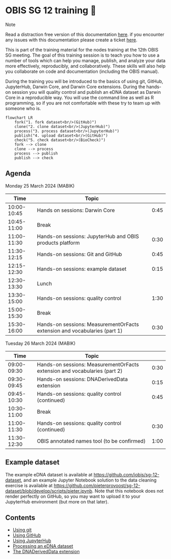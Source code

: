 # OBIS SG 12 training 🐠

> [!NOTE]  
> Read a distraction free version of this documentation [here](https://iobis.github.io/sg-12-training/). if you encounter any issues with this documentation please create a ticket [here](https://github.com/iobis/sg-12-training/issues).

This is part of the training material for the nodes training at the 12th OBIS SG meeting. The goal of this training session is to teach you how to use a number of tools which can help you manage, publish, and analyze your data more effectively, reproducibly, and collaboratively. These skills will also help you collaborate on code and documentation (including the OBIS manual).

During the training you will be introduced to the basics of using git, GitHub, JupyterHub, Darwin Core, and Darwin Core extensions. During the hands-on session you will quality control and publish an eDNA dataset as Darwin Core in a reproducible way. You will use the command line as well as R programming, so if you are not comfortable with these try to team up with someone who is.

```mermaid
flowchart LR
    fork("1. fork dataset<br/>(GitHub)")
    clone("2. clone dataset<br/>(JupyterHub)")
    process("3. process dataset<br/>(JupyterHub)")
    publish("4. upload dataset<br/>(GitHub)")
    check("5. check dataset<br/>(BioCheck)")
    fork --> clone
    clone --> process
    process --> publish
    publish --> check

```

## Agenda

Monday 25 March 2024 (MABIK)

| Time | Topic | |
| -- | -- | -- |
| 10:00-10:45 | Hands on sessions: Darwin Core | 0:45 |
| 10:45-11:00 | Break | |
| 11:00-11:30 | Hands-on sessions: JupyterHub and OBIS products platform | 0:30 |
| 11:30-12:15 | Hands-on sessions: Git and GitHub | 0:45 |
| 12:15-12:30 | Hands-on sessions: example dataset | 0:15 |
| 12:30-13:30 | Lunch | |
| 13:30-15:00 | Hands-on sessions: quality control | 1:30 |
| 15:00-15:30 | Break | |
| 15:30-16:00 | Hands-on sessions: MeasurementOrFacts extension and vocabularies (part 1) | 0:30 |

Tuesday 26 March 2024 (MABIK)

| Time | Topic | |
| -- | -- | -- |
| 09:00-09:30 | Hands-on sessions: MeasurementOrFacts extension and vocabularies (part 2) | 0:30 |
| 09:30-09:45 | Hands-on sessions: DNADerivedData extension | 0:15 |
| 09:45-10:30 | Hands-on sessions: quality control (continued) | 0:45 |
| 10:30-11:00 | Break | |
| 11:00-11:30 | Hands-on sessions: quality control (continued) | 0:30 |
| 11:30-12:30 | OBIS annotated names tool (to be confirmed) | 1:00 |

## Example dataset

The example eDNA dataset is available at <https://github.com/iobis/sg-12-dataset>, and an example Jupyter Notebook solution to the data cleaning exercise is available at <https://github.com/pieterprovoost/sg-12-dataset/blob/develop/scripts/pieter.ipynb>. Note that this notebook does not render perfectly on GitHub, so you may want to upload it to your JupyterHub environment (but more on that later).

## Contents

- [Using git](git.md)
- [Using GitHub](github.md)
- [Using JupyterHub](jupyterhub.md)
- [Processing an eDNA dataset](dataset.md)
- [The DNADerivedData extension](dna.md)
